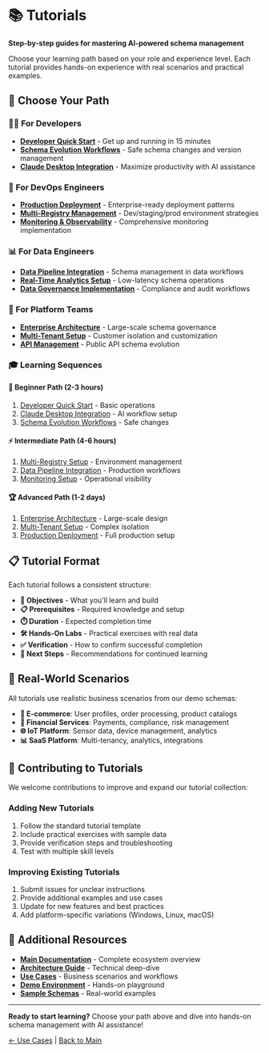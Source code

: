 # 📚 Tutorials

**Step-by-step guides for mastering AI-powered schema management**

Choose your learning path based on your role and experience level. Each tutorial provides hands-on experience with real scenarios and practical examples.

## 🎯 Choose Your Path

### **👨‍💻 For Developers**
- **[Developer Quick Start](developer-quickstart.md)** - Get up and running in 15 minutes
- **[Schema Evolution Workflows](schema-evolution.md)** - Safe schema changes and version management
- **[Claude Desktop Integration](claude-integration.md)** - Maximize productivity with AI assistance

### **🔧 For DevOps Engineers**
- **[Production Deployment](production-deployment.md)** - Enterprise-ready deployment patterns
- **[Multi-Registry Management](multi-registry-setup.md)** - Dev/staging/prod environment strategies
- **[Monitoring & Observability](monitoring-setup.md)** - Comprehensive monitoring implementation

### **📊 For Data Engineers**
- **[Data Pipeline Integration](data-pipeline-integration.md)** - Schema management in data workflows
- **[Real-Time Analytics Setup](realtime-analytics.md)** - Low-latency schema operations
- **[Data Governance Implementation](data-governance.md)** - Compliance and audit workflows

### **🏢 For Platform Teams**
- **[Enterprise Architecture](enterprise-architecture.md)** - Large-scale schema governance
- **[Multi-Tenant Setup](multi-tenant-setup.md)** - Customer isolation and customization
- **[API Management](api-management.md)** - Public API schema evolution

### **🎓 Learning Sequences**

#### **🚀 Beginner Path (2-3 hours)**
1. [Developer Quick Start](developer-quickstart.md) - Basic operations
2. [Claude Desktop Integration](claude-integration.md) - AI workflow setup
3. [Schema Evolution Workflows](schema-evolution.md) - Safe changes

#### **⚡ Intermediate Path (4-6 hours)**
1. [Multi-Registry Setup](multi-registry-setup.md) - Environment management
2. [Data Pipeline Integration](data-pipeline-integration.md) - Production workflows
3. [Monitoring Setup](monitoring-setup.md) - Operational visibility

#### **🏆 Advanced Path (1-2 days)**
1. [Enterprise Architecture](enterprise-architecture.md) - Large-scale design
2. [Multi-Tenant Setup](multi-tenant-setup.md) - Complex isolation
3. [Production Deployment](production-deployment.md) - Full production setup

## 📋 Tutorial Format

Each tutorial follows a consistent structure:

- **🎯 Objectives** - What you'll learn and build
- **📋 Prerequisites** - Required knowledge and setup
- **⏱️ Duration** - Expected completion time
- **🛠️ Hands-On Labs** - Practical exercises with real data
- **✅ Verification** - How to confirm successful completion
- **🚀 Next Steps** - Recommendations for continued learning

## 🎨 Real-World Scenarios

All tutorials use realistic business scenarios from our demo schemas:

- **🛒 E-commerce**: User profiles, order processing, product catalogs
- **🏦 Financial Services**: Payments, compliance, risk management  
- **🌐 IoT Platform**: Sensor data, device management, analytics
- **📊 SaaS Platform**: Multi-tenancy, analytics, integrations

## 🤝 Contributing to Tutorials

We welcome contributions to improve and expand our tutorial collection:

### **Adding New Tutorials**
1. Follow the standard tutorial template
2. Include practical exercises with sample data
3. Provide verification steps and troubleshooting
4. Test with multiple skill levels

### **Improving Existing Tutorials**
1. Submit issues for unclear instructions
2. Provide additional examples and use cases
3. Update for new features and best practices
4. Add platform-specific variations (Windows, Linux, macOS)

## 🔗 Additional Resources

- **[Main Documentation](../README.md)** - Complete ecosystem overview
- **[Architecture Guide](../architecture.md)** - Technical deep-dive
- **[Use Cases](../use-cases.md)** - Business scenarios and workflows
- **[Demo Environment](https://github.com/aywengo/demo-deployment)** - Hands-on playground
- **[Sample Schemas](https://github.com/aywengo/demo-schemas)** - Real-world examples

---

**Ready to start learning?** Choose your path above and dive into hands-on schema management with AI assistance!

[← Use Cases](../use-cases.md) | [Back to Main](../README.md)
